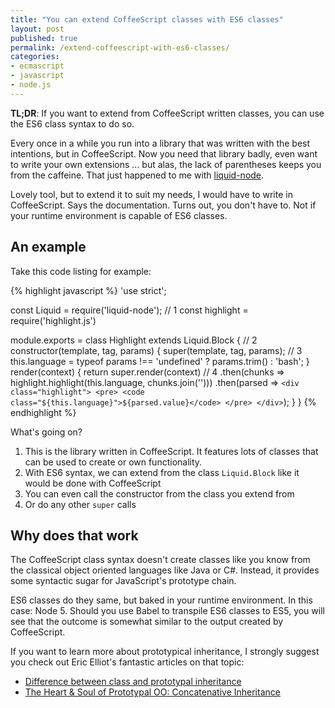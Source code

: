 ```yaml
---
title: "You can extend CoffeeScript classes with ES6 classes"
layout: post
published: true
permalink: /extend-coffeescript-with-es6-classes/
categories:
- ecmascript
- javascript
- node.js
---
```


**TL;DR**: If you want to extend from CoffeeScript written classes, you can use
the ES6 class syntax to do so.

Every once in a while you run into a library that was written with the best
intentions, but in CoffeeScript. Now you need that library badly, even want
to write your own extensions ... but alas, the lack of parentheses keeps you
from the caffeine. That just happened to me with [liquid-node](https://github.com/sirlantis/liquid-node).

Lovely tool, but to extend it to suit my needs, I would have to write in
CoffeeScript. Says the documentation. Turns out, you don't have to. Not if your
runtime environment is capable of ES6 classes.

## An example

Take this code listing for example:

{% highlight javascript %}
'use strict';

const Liquid = require('liquid-node'); // 1
const highlight = require('highlight.js')

module.exports = class Highlight extends Liquid.Block { // 2
  constructor(template, tag, params) {
    super(template, tag, params); // 3
    this.language = typeof params !== 'undefined' ?
      params.trim() : 'bash';
  }
  render(context) {
    return super.render(context) // 4
      .then(chunks => highlight.highlight(this.language, chunks.join('')))
      .then(parsed => `<div class="highlight">
        <pre>
          <code class="${this.language}">${parsed.value}</code>
        </pre>
      </div>`);
  }
}
{% endhighlight %}

What's going on?

1. This is the library written in CoffeeScript. It features lots of classes that
can be used to create or own functionality.
2. With ES6 syntax, we can extend from the class `Liquid.Block` like it would be
done with CoffeeScript
3. You can even call the constructor from the class you extend from
4. Or do any other `super` calls

## Why does that work

The CoffeeScript class syntax doesn't create classes like you know from
the classical object oriented languages like Java or C#. Instead, it provides
some syntactic sugar for JavaScript's prototype chain.

ES6 classes do they same, but baked in your runtime environment. In this case:
Node 5. Should you use Babel to transpile ES6 classes to ES5, you will see that
the outcome is somewhat similar to the output created by CoffeeScript.

If you want to learn more about prototypical inheritance, I strongly
suggest you check out Eric Elliot's fantastic articles on that topic:

- [Difference between class and prototypal inheritance](https://medium.com/javascript-scene/master-the-javascript-interview-what-s-the-difference-between-class-prototypal-inheritance-e4cd0a7562e9)
- [The Heart & Soul of Prototypal OO: Concatenative Inheritance](https://medium.com/javascript-scene/the-heart-soul-of-prototypal-oo-concatenative-inheritance-a3b64cb27819#.plcy9jq2g)
